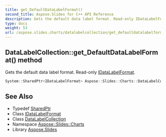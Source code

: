 ```yaml
---
title: get_DefaultDataLabelFormat()
second_title: Aspose.Slides for C++ API Reference
description: Gets the default data label format. Read-only IDataLabelFormat.
type: docs
weight: 53
url: /aspose.slides.charts/datalabelcollection/get_defaultdatalabelformat/
---
```

## DataLabelCollection::get_DefaultDataLabelFormat() method


Gets the default data label format. Read-only [IDataLabelFormat](../../idatalabelformat/).

```cpp
System::SharedPtr<IDataLabelFormat> Aspose::Slides::Charts::DataLabelCollection::get_DefaultDataLabelFormat() override
```

## See Also

* Typedef [SharedPtr](../../../system/sharedptr/)
* Class [IDataLabelFormat](../../idatalabelformat/)
* Class [DataLabelCollection](../)
* Namespace [Aspose::Slides::Charts](../../)
* Library [Aspose.Slides](../../../)